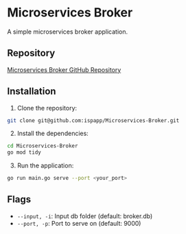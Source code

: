# Microservices Broker

A simple microservices broker application.

## Repository

[Microservices Broker GitHub Repository](git@github.com:ispapp/Microservices-Broker.git)

## Installation

1. Clone the repository:
```bash
git clone git@github.com:ispapp/Microservices-Broker.git
```

2. Install the dependencies:
```bash
cd Microservices-Broker
go mod tidy
```

3. Run the application:
```bash
go run main.go serve --port <your_port>
```

## Flags
- `--input, -i`: Input db folder (default: broker.db)
- `--port, -p`: Port to serve on (default: 9000)
